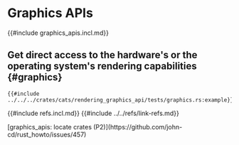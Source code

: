 # Graphics APIs

{{#include graphics_apis.incl.md}}

## Get direct access to the hardware's or the operating system's rendering capabilities {#graphics}

```rust,editable
{{#include ../../../crates/cats/rendering_graphics_api/tests/graphics.rs:example}}
```

{{#include refs.incl.md}}
{{#include ../../refs/link-refs.md}}

<div class="hidden">
[graphics_apis: locate crates (P2)](https://github.com/john-cd/rust_howto/issues/457)

</div>
